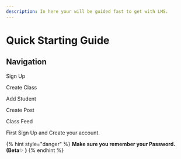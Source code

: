 ```yaml
---
description: In here your will be guided fast to get with LMS.
---
```


# Quick Starting Guide

## Navigation

Sign Up

Create Class

Add Student

Create Post

Class Feed



First Sign Up and Create your account.

{% hint style="danger" %}
**Make sure you remember your Password. \(Beta**✨ **\)**
{% endhint %}




